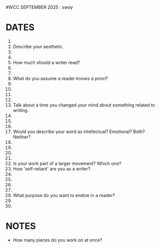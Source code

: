 #WCC SEPTEMBER 2025 : *sway*
<!-- Leaves of Grass -->

# DATES
1. 
2. Describe your aesthetic.
3. 
4. 
5. How much should a writer read?
6. 
7. 
8. What do you assume a reader knows *a priori*?
9. 
10. 
11. 
12. 
13. Talk about a time you changed your mind about something related to writing.
14. 
15. 
16. 
17. Would you describe your word as intellectual? Emotional? Both? Neither?
18. 
19. 
20. 
21. 
22. Is your work part of a larger movement? Which one?
23. How 'self-reliant' are you as a writer?
24. 
25. 
26. 
27. 
28. What purpose do you want to endow in a reader?
29. 
30. 


# NOTES
- How many pieces do you work on at once?
